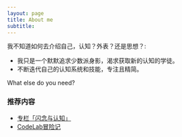 ```yaml
---
layout: page
title: About me
subtitle: 
---
```


我不知道如何去介绍自己，认知？外表？还是思想？:

- 我只是一个默默追求少数派身影，渴求获取新的认知的学徒。
- 不断迭代自己的认知系统和技能，专注且精简。

What else do you need?

### 推荐内容

- [专栏「闪念与认知」](https://zhuanlan.zhihu.com/p/52957523)
- [CodeLab冒险记](https://codelab.club/blog/2020/07/09/CodeLab%E5%86%92%E9%99%A9%E8%AE%B0%EF%BC%88%E4%B8%80%EF%BC%89/)
